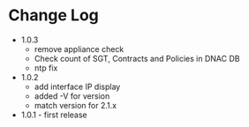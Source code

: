 # Change Log
- 1.0.3
  - remove appliance check
  - Check count of SGT, Contracts and Policies in DNAC DB
  - ntp fix
- 1.0.2
  - add interface IP display
  - added -V for version
  - match version for 2.1.x
- 1.0.1 - first release
